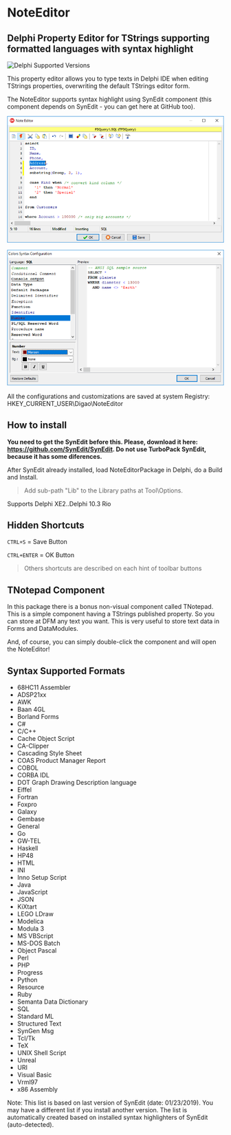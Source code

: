 # NoteEditor

## Delphi Property Editor for TStrings supporting formatted languages with syntax highlight

![Delphi Supported Versions](https://img.shields.io/badge/Delphi%20Supported%20Versions-XE2..10.3%20Rio-blue.svg)

This property editor allows you to type texts in Delphi IDE when editing TStrings properties, overwriting the default TStrings editor form.

The NoteEditor supports syntax highlight using SynEdit component (this component depends on SynEdit - you can get here at GitHub too).

![Example Image](noteeditor_print.png?raw=true "Example Image")

![Example Colors](noteeditor_colors.png?raw=true "Example Colors")

All the configurations and customizations are saved at system Registry: HKEY_CURRENT_USER\Digao\NoteEditor

## How to install

**You need to get the SynEdit before this. Please, download it here: https://github.com/SynEdit/SynEdit. Do not use TurboPack SynEdit, because it has some diferences.**

After SynEdit already installed, load NoteEditorPackage in Delphi, do a Build and Install.

> Add sub-path "Lib" to the Library paths at Tool\Options.

Supports Delphi XE2..Delphi 10.3 Rio

## Hidden Shortcuts

`CTRL+S` = Save Button

`CTRL+ENTER` = OK Button

> Others shortcuts are described on each hint of toolbar buttons

## TNotepad Component

In this package there is a bonus non-visual component called TNotepad. This is a simple component having a TStrings published property. So you can store at DFM any text you want. This is very useful to store text data in Forms and DataModules.

And, of course, you can simply double-click the component and will open the NoteEditor!

## Syntax Supported Formats

- 68HC11 Assembler
- ADSP21xx
- AWK
- Baan 4GL
- Borland Forms
- C#
- C/C++
- Cache Object Script
- CA-Clipper
- Cascading Style Sheet
- COAS Product Manager Report
- COBOL
- CORBA IDL
- DOT Graph Drawing Description language
- Eiffel
- Fortran
- Foxpro
- Galaxy
- Gembase
- General
- Go
- GW-TEL
- Haskell
- HP48
- HTML
- INI
- Inno Setup Script
- Java
- JavaScript
- JSON
- KiXtart
- LEGO LDraw
- Modelica
- Modula 3
- MS VBScript
- MS-DOS Batch
- Object Pascal
- Perl
- PHP
- Progress
- Python
- Resource
- Ruby
- Semanta Data Dictionary
- SQL
- Standard ML
- Structured Text
- SynGen Msg
- Tcl/Tk
- TeX
- UNIX Shell Script
- Unreal
- URI
- Visual Basic
- Vrml97
- x86 Assembly

Note: This list is based on last version of SynEdit (date: 01/23/2019). You may have a different list if you install another version. The list is automatically created based on installed syntax highlighters of SynEdit (auto-detected).
